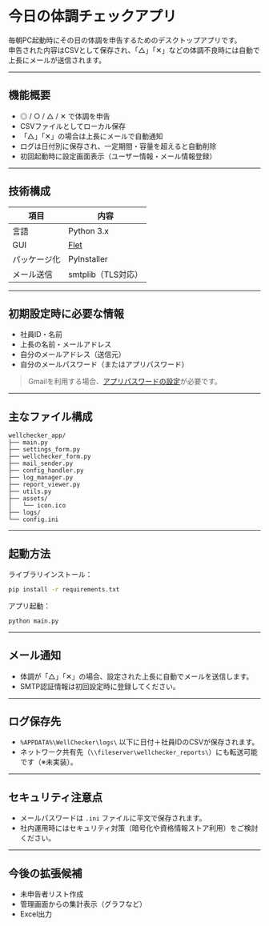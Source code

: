 # 今日の体調チェックアプリ

毎朝PC起動時にその日の体調を申告するためのデスクトップアプリです。  
申告された内容はCSVとして保存され、「△」「✕」などの体調不良時には自動で上長にメールが送信されます。

---

## 機能概要

- ◎ / ○ / △ / ✕ で体調を申告
- CSVファイルとしてローカル保存
- 「△」「✕」の場合は上長にメールで自動通知
- ログは日付別に保存され、一定期間・容量を超えると自動削除
- 初回起動時に設定画面表示（ユーザー情報・メール情報登録）

---

## 技術構成

| 項目 | 内容 |
|------|------|
| 言語 | Python 3.x |
| GUI | [Flet](https://flet.dev/) |
| パッケージ化 | PyInstaller |
| メール送信 | smtplib（TLS対応） |

---

## 初期設定時に必要な情報

- 社員ID・名前
- 上長の名前・メールアドレス
- 自分のメールアドレス（送信元）
- 自分のメールパスワード（またはアプリパスワード）

> Gmailを利用する場合、[アプリパスワードの設定](https://support.google.com/accounts/answer/185833)が必要です。

---

## 主なファイル構成

```
wellchecker_app/
├── main.py
├── settings_form.py
├── wellchecker_form.py
├── mail_sender.py
├── config_handler.py
├── log_manager.py
├── report_viewer.py
├── utils.py
├── assets/
│   └── icon.ico
├── logs/
└── config.ini
```

---

## 起動方法

ライブラリインストール：
   ```bash
   pip install -r requirements.txt
   ```
アプリ起動：
   ```bash
   python main.py
   ```

---

## メール通知

- 体調が「△」「✕」の場合、設定された上長に自動でメールを送信します。
- SMTP認証情報は初回設定時に登録してください。

---

## ログ保存先

- `%APPDATA%\WellChecker\logs\` 以下に日付＋社員IDのCSVが保存されます。
- ネットワーク共有先（`\\fileserver\wellchecker_reports\`）にも転送可能です（※未実装）。

---

## セキュリティ注意点

- メールパスワードは `.ini` ファイルに平文で保存されます。
- 社内運用時にはセキュリティ対策（暗号化や資格情報ストア利用）をご検討ください。

---

## 今後の拡張候補

- 未申告者リスト作成
- 管理画面からの集計表示（グラフなど）
- Excel出力
